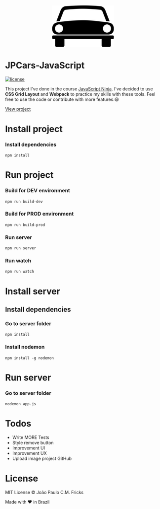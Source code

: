 <p align="center"><img src="src/images/jpcars.png" alt="JPCars" width="200"></p>

# JPCars-JavaScript

[![license](https://img.shields.io/github/license/LFeh/1500-translator.svg)](./license.md)

This project I've done in the course [JavaScript Ninja](https://blog.da2k.com.br/curso-javascript-ninja/).
I've decided to use **CSS Grid Layout** and **Webpack** to practice my skills with these tools.
Feel free to use the code or contribute with more features.😃

[View project](https://jpcars.netlify.com/)

# Install project

### Install dependencies
```
npm install
```
# Run project

### Build for DEV environment
```
npm run build-dev
```
### Build for PROD environment
```
npm run build-prod
```
### Run server
```
npm run server
```
### Run watch
```
npm run watch
```

# Install server

## Install dependencies

### Go to server folder
```
npm install
```
### Install nodemon
```
npm install -g nodemon
```

# Run server

### Go to server folder
```
nodemon app.js
```

# Todos
  - Write MORE Tests
  - Style remove button
  - Improvement UI
  - Improvement UX
  - Upload image project GitHub

# License

MIT License © João Paulo C.M. Fricks

Made with ❤ in Brazil
